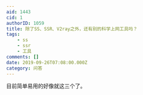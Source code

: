 ```yaml
---
aid: 1443
cid: 1
authorID: 1059
title: 除了SS、SSR、V2ray之外，还有别的科学上网工具吗？
tags:
    - ss
    - ssr
    - 工具
comments: []
date: 2019-09-26T07:08:00.000Z
category: 问答
---
```


目前简单易用的好像就这三个了。
